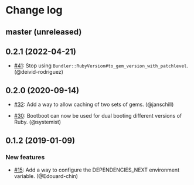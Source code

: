 # Change log

## master (unreleased)

## 0.2.1 (2022-04-21)

* [#41](https://github.com/Shopify/bootboot/pull/41): Stop using `Bundler::RubyVersion#to_gem_version_with_patchlevel`. (@deivid-rodriguez)

## 0.2.0 (2020-09-14)

* [#32](https://github.com/Shopify/bootboot/pull/32): Add a way to allow caching of two sets of gems. (@janschill)

* [#30](https://github.com/Shopify/bootboot/pull/30): Bootboot can now be used for dual booting different versions of Ruby. (@systemist)

## 0.1.2 (2019-01-09)

### New features

* [#15](https://github.com/Shopify/bootboot/pull/15): Add a way to configure the DEPENDENCIES_NEXT environment variable. (@Edouard-chin)
